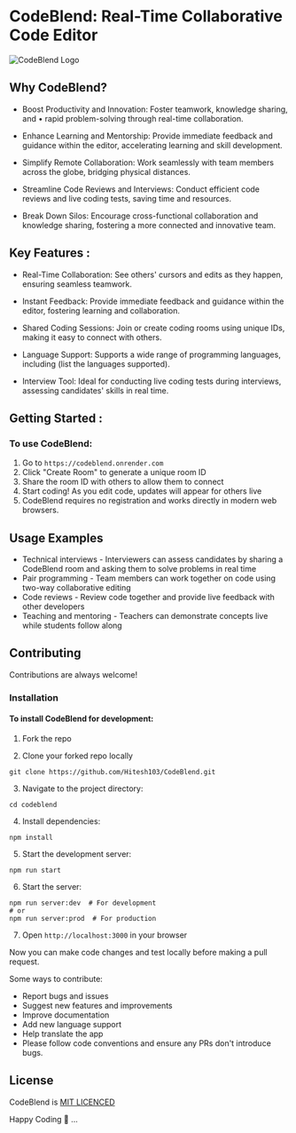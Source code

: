 # CodeBlend: Real-Time Collaborative Code Editor

![CodeBlend Logo](https://lh3.googleusercontent.com/u/0/drive-viewer/AEYmBYSVYEUB6Eu_ic8-5YK2JKP9szIw-B6ZY6-m8i3preDyPqw6JKhnuMGq8FcDN_o5ZMu5yNDuSZWwa2BjB5UDmqq6WR4K=w1920-h937)

## Why CodeBlend?

- Boost Productivity and Innovation: Foster teamwork, knowledge sharing, and  • rapid problem-solving through real-time collaboration. 

- Enhance Learning and Mentorship: Provide immediate feedback and guidance within the editor, accelerating learning and skill development.

- Simplify Remote Collaboration: Work seamlessly with team members across the globe, bridging physical distances. 

- Streamline Code Reviews and Interviews: Conduct efficient code reviews and live coding tests, saving time and resources.

- Break Down Silos: Encourage cross-functional collaboration and knowledge sharing, fostering a more connected and innovative team.


## Key Features : 

- Real-Time Collaboration: See others' cursors and edits as they happen, ensuring seamless teamwork.

- Instant Feedback: Provide immediate feedback and guidance within the editor, fostering learning and collaboration.
- Shared Coding Sessions: Join or create coding rooms using unique IDs, making it easy to connect with others.
- Language Support: Supports a wide range of programming languages, including (list the languages supported).
- Interview Tool: Ideal for conducting live coding tests during interviews, assessing candidates' skills in real time.
## Getting Started :

### To use CodeBlend:

1. Go to `https://codeblend.onrender.com`
2. Click "Create Room" to generate a unique room ID
3. Share the room ID with others to allow them to connect
4. Start coding! As you edit code, updates will appear for others live
5. CodeBlend requires no registration and works directly in modern web browsers.
## Usage Examples

- Technical interviews - Interviewers can assess candidates by sharing a CodeBlend room and asking them to solve problems in real time
- Pair programming - Team members can work together on code using two-way collaborative editing
- Code reviews - Review code together and provide live feedback with other developers
- Teaching and mentoring - Teachers can demonstrate concepts live while students follow along
## Contributing

Contributions are always welcome!

### Installation

#### To install CodeBlend for development:

1. Fork the repo


2. Clone your forked repo locally

```
git clone https://github.com/Hitesh103/CodeBlend.git
```

3. Navigate to the project directory:

```
cd codeblend
```

4. Install dependencies:

```
npm install
```

5. Start the development server:

```
npm run start
```

6. Start the server:

```
npm run server:dev  # For development
# or
npm run server:prod  # For production
```

7. Open `http://localhost:3000` in your browser


Now you can make code changes and test locally before making a pull request.

Some ways to contribute:

- Report bugs and issues
- Suggest new features and improvements
- Improve documentation
- Add new language support
- Help translate the app
- Please follow code conventions and ensure any PRs don't introduce bugs.
## License

CodeBlend is [MIT LICENCED](https://choosealicense.com/licenses/mit/) 

Happy Coding 💜 ...